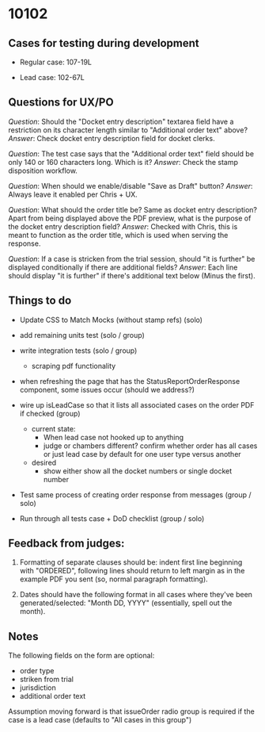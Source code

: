 # 10102

## Cases for testing during development

- Regular case: 107-19L

- Lead case: 102-67L

## Questions for UX/PO

*Question*: Should the "Docket entry description" textarea field have a
restriction on its character length similar to "Additional order text" above?
*Answer*: Check docket entry description field for docket clerks.

*Question*: The test case says that the "Additional order text" field should be
only 140 or 160 characters long. Which is it?
*Answer*: Check the stamp disposition workflow.

*Question*: When should we enable/disable "Save as Draft" button?
*Answer*: Always leave it enabled per Chris + UX.

*Question*: What should the order title be? Same as docket entry description? Apart from being displayed above the PDF preview, what is the purpose of the docket entry description field?
*Answer*: Checked with Chris, this is meant to function as the order title, which is used when serving the response.

*Question*: If a case is stricken from the trial session, should "it is further" be displayed conditionally if there are additional fields?
*Answer*: Each line should display "it is further" if there's additional text below (Minus the first).

## Things to do

- Update CSS to Match Mocks (without stamp refs) (solo)

- add remaining units test (solo / group)

- write integration tests (solo / group)
    - scraping pdf functionality

- when refreshing the page that has the StatusReportOrderResponse component, some issues occur (should we address?)

- wire up isLeadCase so that it lists all associated cases on the order PDF if checked (group)
   - current state:
       - When lead case not hooked up to anything
       - judge or chambers different? confirm whether order has all cases or just lead case by default for one user type versus another
   - desired
       - show either show all the docket numbers or single docket number

- Test same process of creating order response from messages (group / solo)

- Run through all tests case + DoD checklist (group / solo)

## Feedback from judges:

1. Formatting of separate clauses should be: indent first line beginning with "ORDERED", following lines should return to left margin as in the example PDF you sent (so, normal paragraph formatting).

2. Dates should have the following format in all cases where they've been generated/selected: "Month DD, YYYY" (essentially, spell out the month).

## Notes

The following fields on the form are optional:
- order type
- striken from trial
- jurisdiction
- additional order text

Assumption moving forward is that issueOrder radio group is required if the case
is a lead case (defaults to "All cases in this group")
